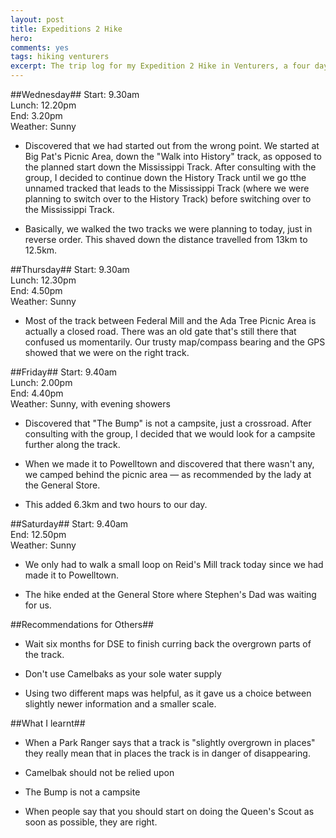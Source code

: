 ```yaml
---
layout: post
title: Expeditions 2 Hike
hero: 
comments: yes
tags: hiking venturers
excerpt: The trip log for my Expedition 2 Hike in Venturers, a four day trek through the Yarra Ranges National Park from East Warburton to Powelltown. 
---
```


##Wednesday##
Start: 9.30am  
Lunch: 12.20pm  
End: 3.20pm  
Weather: Sunny

* Discovered that we had started out from the wrong point. We started at Big Pat's Picnic Area, down the "Walk into History" track, as opposed to the planned start down the Mississippi Track. After consulting with the group, I decided to continue down the History Track until we go tthe unnamed tracked that leads to the Mississippi Track (where we were planning to switch over to the History Track) before switching over to the Mississippi Track.

* Basically, we walked the two tracks we were planning to today, just in reverse order. This shaved down the distance travelled from 13km to 12.5km.

##Thursday##
Start: 9.30am  
Lunch: 12.30pm  
End: 4.50pm  
Weather: Sunny

* Most of the track between Federal Mill and the Ada Tree Picnic Area is actually a closed road. There was an old gate that's still there that confused us momentarily. Our trusty map/compass bearing and the GPS showed that we were on the right track.

##Friday##
Start: 9.40am  
Lunch: 2.00pm  
End: 4.40pm  
Weather: Sunny, with evening showers

* Discovered that "The Bump" is not a campsite, just a crossroad. After consulting with the group, I decided that we would look for a campsite further along the track.

* When we made it to Powelltown and discovered that there wasn't any, we camped behind the picnic area — as recommended by the lady at the General Store.

* This added 6.3km and two hours to our day.

##Saturday##
Start: 9.40am  
End: 12.50pm  
Weather: Sunny

* We only had to walk a small loop on Reid's Mill track today since we had made it to Powelltown.

* The hike ended at the General Store where Stephen's Dad was waiting for us.

##Recommendations for Others##
* Wait six months for DSE to finish curring back the overgrown parts of the track.

* Don't use Camelbaks as your sole water supply

* Using two different maps was helpful, as it gave us a choice between slightly newer information and a smaller scale.

##What I learnt##
* When a Park Ranger says that a track is "slightly overgrown in places" they really mean that in places the track is in danger of disappearing.

* Camelbak should not be relied upon

* The Bump is not a campsite

* When people say that you should start on doing the Queen's Scout as soon as possible, they are right.